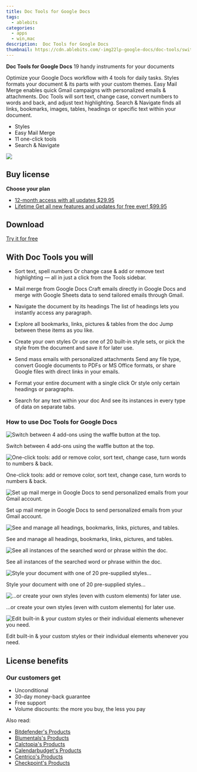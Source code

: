 ```yaml
---
title: Doc Tools for Google Docs
tags: 
  - ablebits
categories: 
  - apps
  - win,mac
description:  Doc Tools for Google Docs
thumbnail: https://cdn.ablebits.com/-img22lp-google-docs/doc-tools/switch-addons.webp
---
```


**Doc Tools for Google Docs**
19 handy instruments for your documents

Optimize your Google Docs workflow with 4 tools for daily tasks. Styles formats your document & its parts with your custom themes. Easy Mail Merge enables quick Gmail campaigns with personalized emails & attachments. Doc Tools will sort text, change case, convert numbers to words and back, and adjust text highlighting. Search & Navigate finds all links, bookmarks, images, tables, headings or specific text within your document.

- Styles
- Easy Mail Merge
- 11 one-click tools
- Search & Navigate

![](https://cdn.ablebits.com/-img22lp-google-docs/doc-tools/switch-addons.webp)

## Buy license

**Choose your plan**

- [12-month access with all updates $29.95](https://secure.2checkout.com/order/checkout.php?PRODS=40390962&QTY=1&AFFILIATE=108875&CART=1&CARD=2&DESIGN_TYPE=2&SHORT_FORM=1&COUPON=SO7fPSfPT1&CLEAN_CART=ALL&SRC=website)
- [Lifetime Get all new features and updates for free ever! $99.95](https://secure.2checkout.com/order/checkout.php?PRODS=40390986&QTY=1&AFFILIATE=108875&CART=1&CARD=2&DESIGN_TYPE=2&SHORT_FORM=1&CLEAN_CART=ALL&SRC=website)

## Download

[Try it for free](https://workspace.google.com/marketplace/app/doc_tools/871708524981)

## With Doc Tools you will

-   Sort text, spell numbers Or change case & add or remove text highlighting — all in just a click from the Tools sidebar.
-   Mail merge from Google Docs Craft emails directly in Google Docs and merge with Google Sheets data to send tailored emails through Gmail.
-   Navigate the document by its headings The list of headings lets you instantly access any paragraph.
-   Explore all bookmarks, links, pictures & tables from the doc Jump between these items as you like.

-   Create your own styles Or use one of 20 built-in style sets, or pick the style from the document and save it for later use.
-   Send mass emails with personalized attachments Send any file type, convert Google documents to PDFs or MS Office formats, or share Google files with direct links in your emails.
-   Format your entire document with a single click Or style only certain headings or paragraphs.
-   Search for any text within your doc And see its instances in every type of data on separate tabs.

### How to use Doc Tools for Google Docs

 ![Switch between 4 add-ons using the waffle button at the top.](https://cdn.ablebits.com/-img22lp-google-docs/doc-tools/switch-addons.png)

Switch between 4 add-ons using the waffle button at the top.

 ![One-click tools: add or remove color, sort text, change case, turn words to numbers & back.](https://cdn.ablebits.com/-img22lp-google-docs/doc-tools/tools-addon.png)

One-click tools: add or remove color, sort text, change case, turn words to numbers & back.

 ![Set up mail merge in Google Docs to send personalized emails from your Gmail account.](https://cdn.ablebits.com/-img22lp-google-docs/doc-tools/easy-mail-merge.png)

Set up mail merge in Google Docs to send personalized emails from your Gmail account.

 ![See and manage all headings, bookmarks, links, pictures, and tables.](https://cdn.ablebits.com/-img22lp-google-docs/doc-tools/manage-links.png)

See and manage all headings, bookmarks, links, pictures, and tables.

 ![See all instances of the searched word or phrase within the doc.](https://cdn.ablebits.com/-img22lp-google-docs/doc-tools/search-words-phrases.png)

See all instances of the searched word or phrase within the doc.

 ![Style your document with one of 20 pre-supplied styles…](https://cdn.ablebits.com/-img22lp-google-docs/doc-tools/apply-existing-style.png)

Style your document with one of 20 pre-supplied styles…

 ![…or create your own styles (even with custom elements) for later use.](https://cdn.ablebits.com/-img22lp-google-docs/doc-tools/create-custom-style.png)

…or create your own styles (even with custom elements) for later use.

 ![Edit built-in & your custom styles or their individual elements whenever you need.](https://cdn.ablebits.com/-img22lp-google-docs/doc-tools/edit-styles.png)

Edit built-in & your custom styles or their individual elements whenever you need.

## License benefits

### Our customers get

- Unconditional
- 30-day money-back guarantee
- Free support
- Volume discounts: the more you buy, the less you pay 

<ins class="adsbygoogle"
      style="display:block"
      data-ad-client="ca-pub-7571918770474297"
      data-ad-slot="8358498916"
      data-ad-format="auto"
      data-full-width-responsive="true"></ins>

<span class="atpl-alsoreadstyle">Also read:</span>
<div><ul>
<li><a href="https://tools.techidaily.com/bitdefender/products/"><u>Bitdefender's Products</u></a></li>
<li><a href="https://tools.techidaily.com/blumentals/products/"><u>Blumentals's Products</u></a></li>
<li><a href="https://tools.techidaily.com/calctopia/products/"><u>Calctopia's Products</u></a></li>
<li><a href="https://tools.techidaily.com/calendarbudget/products/"><u>Calendarbudget's Products</u></a></li>
<li><a href="https://tools.techidaily.com/centrico/products/"><u>Centrico's Products</u></a></li>
<li><a href="https://tools.techidaily.com/checkpoint/products/"><u>Checkpoint's Products</u></a></li>
</ul></div>

